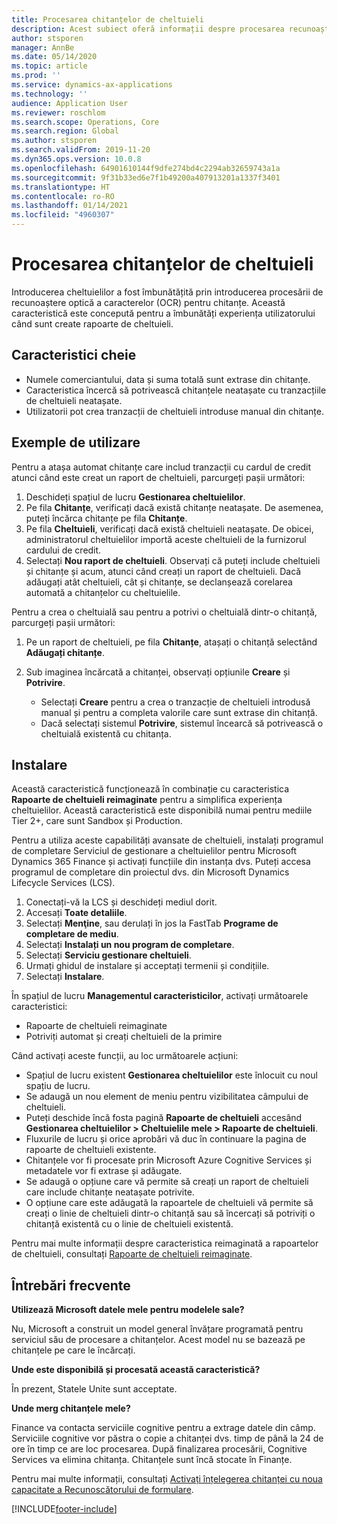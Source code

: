 ```yaml
---
title: Procesarea chitanțelor de cheltuieli
description: Acest subiect oferă informații despre procesarea recunoașterii optice a caracterelor (OCR) pentru chitanțe. Această caracteristică este concepută pentru a îmbunătăți experiența utilizatorului când sunt create rapoarte de cheltuieli în Microsoft Dynamics 365 Finance.
author: stsporen
manager: AnnBe
ms.date: 05/14/2020
ms.topic: article
ms.prod: ''
ms.service: dynamics-ax-applications
ms.technology: ''
audience: Application User
ms.reviewer: roschlom
ms.search.scope: Operations, Core
ms.search.region: Global
ms.author: stsporen
ms.search.validFrom: 2019-11-20
ms.dyn365.ops.version: 10.0.8
ms.openlocfilehash: 64901610144f9dfe274bd4c2294ab32659743a1a
ms.sourcegitcommit: 9f31b33ed6e7f1b49200a407913201a1337f3401
ms.translationtype: HT
ms.contentlocale: ro-RO
ms.lasthandoff: 01/14/2021
ms.locfileid: "4960307"
---
```

# <a name="expense-receipt-processing"></a>Procesarea chitanțelor de cheltuieli

Introducerea cheltuielilor a fost îmbunătățită prin introducerea procesării de recunoaștere optică a caracterelor (OCR) pentru chitanțe. Această caracteristică este concepută pentru a îmbunătăți experiența utilizatorului când sunt create rapoarte de cheltuieli.

## <a name="key-features"></a>Caracteristici cheie

- Numele comerciantului, data și suma totală sunt extrase din chitanțe.
- Caracteristica încercă să potrivească chitanțele neatașate cu tranzacțiile de cheltuieli neatașate.
- Utilizatorii pot crea tranzacții de cheltuieli introduse manual din chitanțe.

## <a name="usage-examples"></a>Exemple de utilizare

Pentru a atașa automat chitanțe care includ tranzacții cu cardul de credit atunci când este creat un raport de cheltuieli, parcurgeți pașii următori:

  1. Deschideți spațiul de lucru **Gestionarea cheltuielilor**.
  2. Pe fila **Chitanțe**, verificați dacă există chitanțe neatașate. De asemenea, puteți încărca chitanțe pe fila **Chitanțe**.
  3. Pe fila **Cheltuieli**, verificați dacă există cheltuieli neatașate. De obicei, administratorul cheltuielilor importă aceste cheltuieli de la furnizorul cardului de credit.
  4. Selectați **Nou raport de cheltuieli**. Observați că puteți include cheltuieli și chitanțe și acum, atunci când creați un raport de cheltuieli. Dacă adăugați atât cheltuieli, cât și chitanțe, se declanșează corelarea automată a chitanțelor cu cheltuielile.

Pentru a crea o cheltuială sau pentru a potrivi o cheltuială dintr-o chitanță, parcurgeți pașii următori:

  1. Pe un raport de cheltuieli, pe fila **Chitanțe**, atașați o chitanță selectând **Adăugați chitanțe**.
  2. Sub imaginea încărcată a chitanței, observați opțiunile **Creare** și **Potrivire**.

      - Selectați **Creare** pentru a crea o tranzacție de cheltuieli introdusă manual și pentru a completa valorile care sunt extrase din chitanță.
      - Dacă selectați sistemul **Potrivire**, sistemul încearcă să potrivească o cheltuială existentă cu chitanța.

## <a name="installation"></a>Instalare

Această caracteristică funcționează în combinație cu caracteristica **Rapoarte de cheltuieli reimaginate** pentru a simplifica experiența cheltuielilor. Această caracteristică este disponibilă numai pentru mediile Tier 2+, care sunt Sandbox și Production.

Pentru a utiliza aceste capabilități avansate de cheltuieli, instalați programul de completare Serviciul de gestionare a cheltuielilor pentru Microsoft Dynamics 365 Finance și activați funcțiile din instanța dvs. Puteți accesa programul de completare din proiectul dvs. din Microsoft Dynamics Lifecycle Services (LCS).

1. Conectați-vă la LCS și deschideți mediul dorit.
2. Accesați **Toate detaliile**.
3. Selectați **Menţine**, sau derulați în jos la FastTab **Programe de completare de mediu**.
4. Selectați **Instalați un nou program de completare**.
5. Selectați **Serviciu gestionare cheltuieli**.
6. Urmați ghidul de instalare și acceptați termenii și condițiile.
7. Selectați **Instalare**.

În spațiul de lucru **Managementul caracteristicilor**, activați următoarele caracteristici:

- Rapoarte de cheltuieli reimaginate
- Potriviți automat și creați cheltuieli de la primire

Când activați aceste funcții, au loc următoarele acțiuni:

- Spațiul de lucru existent **Gestionarea cheltuielilor** este înlocuit cu noul spațiu de lucru.
- Se adaugă un nou element de meniu pentru vizibilitatea câmpului de cheltuieli.
- Puteți deschide încă fosta pagină **Rapoarte de cheltuieli** accesând **Gestionarea cheltuielilor > Cheltuielile mele > Rapoarte de cheltuieli**.
- Fluxurile de lucru și orice aprobări vă duc în continuare la pagina de rapoarte de cheltuieli existente.
- Chitanțele vor fi procesate prin Microsoft Azure Cognitive Services și metadatele vor fi extrase și adăugate.
- Se adaugă o opțiune care vă permite să creați un raport de cheltuieli care include chitanțe neatașate potrivite.
- O opțiune care este adăugată la rapoartele de cheltuieli vă permite să creați o linie de cheltuieli dintr-o chitanță sau să încercați să potriviți o chitanță existentă cu o linie de cheltuieli existentă.

Pentru mai multe informații despre caracteristica reimaginată a rapoartelor de cheltuieli, consultați [Rapoarte de cheltuieli reimaginate](ExpenseWorkspaceNew.md).

## <a name="frequently-asked-questions"></a>Întrebări frecvente

**Utilizează Microsoft datele mele pentru modelele sale?**

Nu, Microsoft a construit un model general învățare programată pentru serviciul său de procesare a chitanțelor. Acest model nu se bazează pe chitanțele pe care le încărcați.

**Unde este disponibilă și procesată această caracteristică?**

În prezent, Statele Unite sunt acceptate.

**Unde merg chitanțele mele?**

Finance va contacta serviciile cognitive pentru a extrage datele din câmp. Serviciile cognitive vor păstra o copie a chitanței dvs. timp de până la 24 de ore în timp ce are loc procesarea. După finalizarea procesării, Cognitive Services va elimina chitanța. Chitanțele sunt încă stocate în Finanțe.

Pentru mai multe informații, consultați [Activați înțelegerea chitanței cu noua capacitate a Recunoscătorului de formulare](https://azure.microsoft.com/blog/enable-receipt-understanding-with-form-recognizer-s-new-capability/).


[!INCLUDE[footer-include](../includes/footer-banner.md)]
